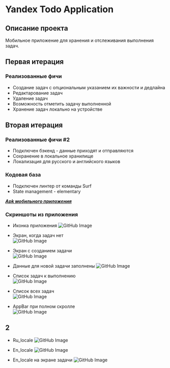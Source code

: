# Yandex Todo Application

## Описание проекта
Мобильное приложение для хранения и отслеживания выполнения задач.

## Первая итерация
### Реализованные фичи
- Создание задач с опциональным указанием их важности и дедлайна
- Редактарование задач
- Удаление задач
- Возможность отметить задачу выполненной
- Хранение задач локально на устройстве

## Вторая итерация
### Реализованные фичи #2
- Подключен бэкенд - данные приходят и отправляются
- Сохранение в локальное хранилище
- Локализация для русского и английского языков

### Кодовая база
- Подключен линтер от команды Surf
- State management - elementary

[*****Apk мобильного приложения*****](app-release.apk)

### Скриншоты из приложения
- Иконка приложения
![GitHub Image](/screenshots/app_icon.png)

- Экран, когда задач нет  
![GitHub Image](/screenshots/empty_todo_list.png)

- Экран с созданием задачи  
![GitHub Image](/screenshots/create_todo.png)

- Данные для новой задачи заполнены
![GitHub Image](/screenshots/filled_todo.png)

- Список задач к выполнению  
![GitHub Image](/screenshots/todo_list.png)

- Список всех задач  
![GitHub Image](/screenshots/all_todos.png)

- AppBar при полном скролле  
![GitHub Image](/screenshots/app_bar.png)

## 2
- Ru_locale
![GitHub Image](/screenshots/ru_locale.png)

- En_locale
![GitHub Image](/screenshots/en_locale.png)

- En_locale на экране задачи
![GitHub Image](/screenshots/en_todo_detail.png)


